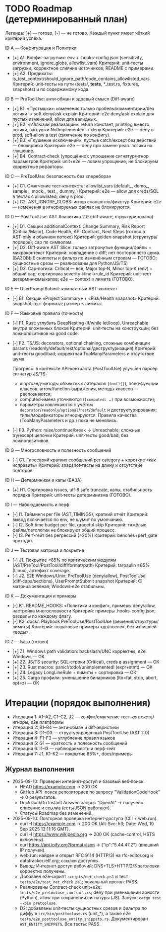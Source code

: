# TODO Roadmap (детерминированный план)

Легенда: [+] — готово, [-] — не готово. Каждый пункт имеет чёткий критерий успеха.

ID A — Конфигурация и Политики
- [+] A1. Конфиг‑загрузчик: env + .hooks-config.json (sensitivity, environment, ignore_globs, allowlist_vars)
  Критерий: unit‑тесты загрузки; корректное слияние источников; README c примерами.
- [+] A2. Предикаты: is_test_context/should_ignore_path/code_contains_allowlisted_vars
  Критерий: unit‑тесты на пути (tests/, __tests__, *_test.rs, fixtures, snapshots) и по содержимому кода.

ID B — PreToolUse: анти‑обман и здравый смысл (Diff‑aware)
- [+] B1. «Пустышки»: изменения только пробелы/комментарии/без логики → soft‑deny/ask‑explain
  Критерий: e2e deny/ask‑explain для пустых изменений, allow для валидных.
- [+] B2. «Иллюзии реализации»: return констант, print/log вместо логики, заглушки NotImplemented → deny
  Критерий: e2e — deny в prod, soft‑allow в test (смягчение по конфигу).
- [+] B3. «Глушение исключений»: пустые catch/except без действий — блокировка
  Критерий: e2e — deny при замене реал. логики на глушение.
- [+] B4. Contract‑check (упрощённо): упрощение сигнатур/игнор параметров
  Критерий: unit+e2e — ловим упрощение, не блокируем корректные рефакторы.

ID C — PreToolUse: безопасность без «перебора»
- [+] C1. Смягчение тест‑контекста: allowlist_vars (default_, demo_, sample_, mock_, test_, dummy_)
  Критерий: e2e — allow для creds/SQL в тестах с allowlisted; deny в prod.
- [+] C2. AST_IGNORE_GLOBS: игнор снапшотов/фикстур
  Критерий: e2e — изменения в игнорируемых файлах не блокируются.

ID D — PostToolUse: AST Аналитика 2.0 (diff‑aware, структурировано)
- [+] D1. Секции additionalContext: Change Summary, Risk Report (Critical/Major), Code Health, API Contract, Next Steps (готово в AST‑only и обычном потоке)
  Критерий: golden‑snapshot (структура/порядок); cap по символам.
- [+] D2. Diff‑aware AST Slice: только затронутые функции/файлы + микроконтекст
  Критерий: совпадение с diff; нет постороннего шума. (БАЗОВЫЕ сниппеты и фильтр по изменённым строкам — ГОТОВО; сущностные срезы — реализованы для Python/JS/TS)
- [+] D3. Cap‑логика: Critical — все, Major top‑N, Minor top‑K (env) + общий cap; сортировка severity→line→rule_id
  Критерий: unit‑тест детерминизма/капов; e2e — context ≤ лимита (ГОТОВО).

ID E — UserPromptSubmit: компактный AST‑контекст
- [-] E1. Секции «Project Summary» + «Risk/Health snapshot»
  Критерий: snapshot‑тест формата; размер ≤ лимита.

ID F — Языковые правила (точность)
- [-] F1. Rust: углубить DeepNesting (if/while let/loop), Unreachable внутри вложенных блоков
  Критерий: unit‑тесты на конструкции; без ложнопозитивов на good code.
- [-] F2. TS/JS: decorators, optional chaining, сложные комбинации params (readonly/default/rest/optional/деструктуризация)
  Критерий: unit‑тесты good/bad; корректная TooManyParameters и отсутствие шума.

  Прогресс: в контексте API‑контракта (PostToolUse) улучшен парсер сигнатур JS/TS:
  - шортхэнд‑методы объектных литералов (`foo(){}`), поля‑функции классов, arrow/function‑выражения, методы классов — распознаются;
  - computed‑имена уточняются (`[computed: …]` при возможности);
  - параметры извлекаются с учётом `decorator`/`readonly`/`optional`/`rest`/`default` и деструктурирования; типы/модификаторы игнорируются.
  Правила качества (TooManyParameters и др.) пока не менялись.
- [-] F3. Python: raise/continue/break → Unreachable; сложные try/except цепочки
  Критерий: unit‑тесты good/bad; без ложнопозитивов.

ID G — Многословность и полезность сообщений
- [-] G1. Глоссарий кратких сообщений per category + короткие «как исправить»
  Критерий: snapshot‑тесты на длину и отсутствие повторов.

ID H — Детерминизм и капы (БАЗА)
- [+] H1. Сортировка issues, utf‑8 safe truncate, капы, стабильность порядка
  Критерий: unit‑тесты детерминизма (ГОТОВО).

ID I — Наблюдаемость и перф
- [-] I1. Тайминги per file (AST_TIMINGS), краткий отчёт
  Критерий: вывод включается по env, не шумит по умолчанию.
- [-] I2. Soft time budget per file, graceful skip
  Критерий: тяжёлые файлы/патологии не блокируют общий процесс.
- [-] I3. Perf‑гейт без регрессий (>20%)
  Критерий: benches+perf_gate проходят.

ID J — Тестовая матрица и покрытие
- [-] J1. Покрытие ≥85% по критическим модулям (AST/PreTool/PostTool/diff/format/path)
  Критерий: tarpaulin ≥85% (Linux), артефакт coverage.
- [-] J2. E2E Windows/Unix: PreToolUse (deny/allow), PostToolUse (diff‑caps/sections), UserPromptSubmit snapshot
  Критерий: CI матрица зелёная; Windows‑e2e стабильны.

ID K — Документация и примеры
- [-] K1. README_HOOKS: «Политики и конфиг», примеры deny/allow, настройка многословности
  Критерий: примеры .hooks-config.json; разделы по каждому флагу.
- [-] K2. docs/: Playbook PreToolUse/PostToolUse (решения/структуры/лимиты)
  Критерий: пошаговые примеры «до/после», без излишней «воды».

ID Z — База (готово)
- [+] Z1. Windows path validation: backslash/UNC корректны, e2e Windows — ОК
- [+] Z2. JS/TS security: SQL‑строки (Critical), creds в assignment — ОК
- [+] Z3. Rust macros: panic!/todo!/unimplemented! (expr+stmt) — ОК
- [+] Z4. Legacy LongLineRule + лимиты + сортировка — ОК
- [+] Z5. Cargo профили: уменьшение бинарников (lto=fat, strip, abort, opt=z) — ОК

# Итерации (порядок выполнения)
- Итерация 1: A1–A2, C1–C2, J2 — конфиг/смягчение тест‑контекста/игноры, e2e платформы
- Итерация 2: B1–B4 — анти‑обман и diff‑эвристики
- Итерация 3: D1–D3 — структурированный PostToolUse (AST 2.0)
- Итерация 4: F1–F3 — углубление правил языков
- Итерация 5: G1 — краткость и полезность сообщений
- Итерация 6: I1–I3 — наблюдаемость и перф‑гейт
- Итерация 7: J1, K1–K2 — покрытие 85%+, docs/примеры

## Журнал выполнения
- 2025-09-10: Проверен интернет‑доступ и базовый веб‑поиск.
  - HEAD https://example.com → 200 OK.
  - GitHub API: поиск репозиториев по запросу "ValidationCodeHook" → 0 результатов.
  - DuckDuckGo Instant Answer: запрос "OpenAI" → получено описание и ссылка (сеть/JSON работают).
  - Статусы Roadmap без изменений.
- 2025-09-10: Повторная проверка интернет‑доступа (CLI + web.run).
  - curl -I https://example.com → 200 OK (Alt-Svc: h3; Date: Wed, 10 Sep 2025 13:11:16 GMT).
  - curl -I https://www.wikipedia.org → 200 OK (cache-control, HSTS включены).
  - curl https://api.ipify.org?format=json → {"ip":"5.44.47.2"} (внешний IP получен).
  - web.run: найден и открыт RFC 9114 (HTTP/3) на rfc-editor.org и datatracker.ietf.org; ссылки доступны.
  - Вывод: Интернет‑доступ рабочий; DNS+TLS+HTTP/2/3 заголовки корректно получены.
  - Добавлен e2e‑скрипт `scripts/net_check.ps1` и тест `tests/e2e/test_net_check.ps1`; локальный прогон: PASS.
  - Реализованы Contract‑check unit+e2e: `tests/e2e_pretooluse_contract.rs`; deny при уменьшении арности (Python), allow при сохранении сигнатуры (JS). Запуск: `cargo test --bin pretooluse`.
  - D2: добавлены unit‑тесты сущностных срезов и фильтра по диффу в `src/bin/posttooluse.rs` (unit_*), а также e2e `tests/e2e_posttooluse_entity_snippets.rs`. Документирован `AST_ENTITY_SNIPPETS`. Все тесты: PASS.
